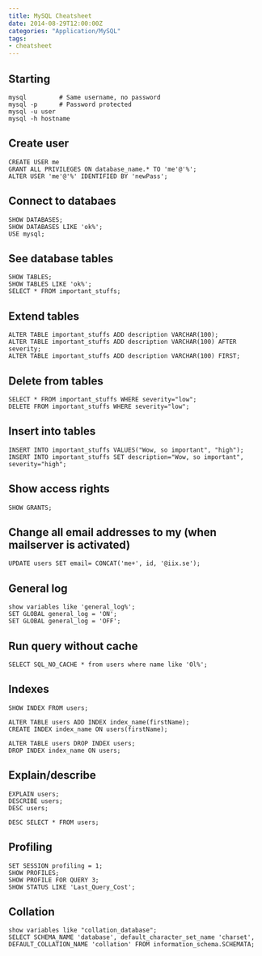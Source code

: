 ```yaml
---
title: MySQL Cheatsheet
date: 2014-08-29T12:00:00Z
categories: "Application/MySQL"
tags:
- cheatsheet
---
```

## Starting
    mysql         # Same username, no password
    mysql -p      # Password protected
    mysql -u user
    mysql -h hostname

## Create user
```
CREATE USER me
GRANT ALL PRIVILEGES ON database_name.* TO 'me'@'%';
ALTER USER 'me'@'%' IDENTIFIED BY 'newPass';
```

## Connect to databaes
    SHOW DATABASES;
    SHOW DATABASES LIKE 'ok%';
    USE mysql;

## See database tables
    SHOW TABLES;
    SHOW TABLES LIKE 'ok%';
    SELECT * FROM important_stuffs;

## Extend tables
    ALTER TABLE important_stuffs ADD description VARCHAR(100);
    ALTER TABLE important_stuffs ADD description VARCHAR(100) AFTER severity;
    ALTER TABLE important_stuffs ADD description VARCHAR(100) FIRST;

## Delete from tables
    SELECT * FROM important_stuffs WHERE severity="low";
    DELETE FROM important_stuffs WHERE severity="low";

## Insert into tables
    INSERT INTO important_stuffs VALUES("Wow, so important", "high");
    INSERT INTO important_stuffs SET description="Wow, so important", severity="high";

## Show access rights
    SHOW GRANTS;

## Change all email addresses to my  (when mailserver is activated)
    UPDATE users SET email= CONCAT('me+', id, '@iix.se');

## General log
    show variables like 'general_log%';
    SET GLOBAL general_log = 'ON';
    SET GLOBAL general_log = 'OFF';

## Run query without cache
    SELECT SQL_NO_CACHE * from users where name like 'Ol%';

## Indexes
    SHOW INDEX FROM users;

    ALTER TABLE users ADD INDEX index_name(firstName);
    CREATE INDEX index_name ON users(firstName);
    
    ALTER TABLE users DROP INDEX users;
    DROP INDEX index_name ON users;

## Explain/describe
    EXPLAIN users;
    DESCRIBE users;
    DESC users;

    DESC SELECT * FROM users;

## Profiling
    SET SESSION profiling = 1;
    SHOW PROFILES;
    SHOW PROFILE FOR QUERY 3;
    SHOW STATUS LIKE 'Last_Query_Cost';
    
## Collation
    show variables like "collation_database";
    SELECT SCHEMA_NAME 'database', default_character_set_name 'charset', DEFAULT_COLLATION_NAME 'collation' FROM information_schema.SCHEMATA;

